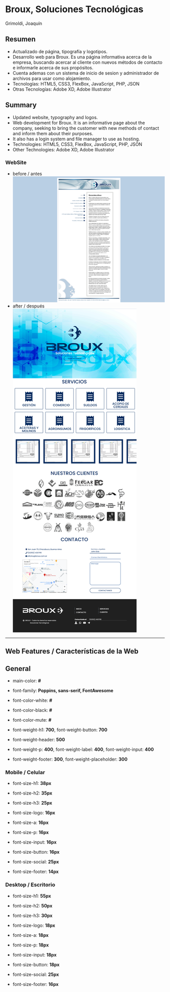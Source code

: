 # Broux, Soluciones Tecnológicas

Grimoldi, Joaquín

## Resumen

+ Actualizado de página, tipografía y logotipos.
+ Desarrollo web para Broux. Es una página informativa acerca de la empresa, buscando acercar al cliente con nuevos métodos de contacto e informarle acerca de sus propósitos.
+ Cuenta ademas con un sistema de inicio de sesion y administrador de archivos para usar como alojamiento.
+ Tecnologías: HTML5, CSS3, FlexBox, JavaScript, PHP, JSON
+ Otras Tecnologías: Adobe XD, Adobe Illustrator

## Summary

+ Updated website, typography and logos.
+ Web development for Broux. It is an informative page about the company, seeking to bring the customer with new methods of contact and inform them about their purposes.
+ It also has a login system and file manager to use as hosting.
+ Technologies: HTML5, CSS3, FlexBox, JavaScript, PHP, JSON
+ Other Technologies: Adobe XD, Adobe Illustrator

### WebSite

+ before / antes
![old design](./assets/old.png)
+ after / después
![new design](./assets/new.png)

---

## Web Features / Características de la Web

## General

+ main-color: **#**

+ font-family: **Poppins, sans-serif, FontAwesome**

+ font-color-white: **#**

+ font-color-black: **#**

+ font-color-mute: **#**

+ font-weight-h1: **700**, font-weight-button: **700**

+ font-weight-header: **500**

+ font-weight-p: **400**, font-weight-label: **400**, font-weight-input: **400**

+ font-weight-footer: **300**, font-weight-placeholder: **300**

### Mobile / Celular

+ font-size-h1: **38px**

+ font-size-h2: **35px**

+ font-size-h3: **25px**

+ font-size-logo: **16px**

+ font-size-a: **16px**

+ font-size-p: **16px**

+ font-size-input: **16px**

+ font-size-button: **16px**

+ font-size-social: **25px**

+ font-size-footer: **14px**

### Desktop / Escritorio

+ font-size-h1: **55px**

+ font-size-h2: **50px**

+ font-size-h3: **30px**

+ font-size-logo: **18px**

+ font-size-a: **18px**

+ font-size-p: **18px**

+ font-size-input: **18px**

+ font-size-button: **18px**

+ font-size-social: **25px**

+ font-size-footer: **16px**
